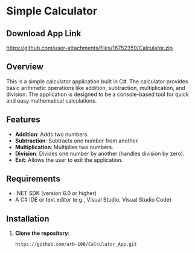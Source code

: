 # Simple Calculator

## Download App Link

https://github.com/user-attachments/files/16752359/Calculator.zip

## Overview

This is a simple calculator application built in C#. The calculator provides basic arithmetic operations like addition, subtraction, multiplication, and division. The application is designed to be a console-based tool for quick and easy mathematical calculations.

## Features

- **Addition**: Adds two numbers.
- **Subtraction**: Subtracts one number from another.
- **Multiplication**: Multiplies two numbers.
- **Division**: Divides one number by another (handles division by zero).
- **Exit**: Allows the user to exit the application.

## Requirements

- .NET SDK (version 6.0 or higher)
- A C# IDE or text editor (e.g., Visual Studio, Visual Studio Code)

## Installation

1. **Clone the repository**:

   ```bash
   https://github.com/arb-108/Calculator_App.git
   
